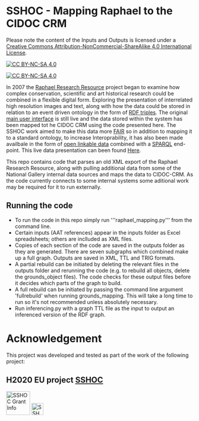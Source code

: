 # SSHOC - Mapping Raphael to the CIDOC CRM
Please note the content of the Inputs and Outputs is licensed under a
[Creative Commons Attribution-NonCommercial-ShareAlike 4.0 International License][cc-by-nc-sa].

[![CC BY-NC-SA 4.0][cc-by-nc-sa-shield]][cc-by-nc-sa]

[![CC BY-NC-SA 4.0][cc-by-nc-sa-image]][cc-by-nc-sa]

[cc-by-nc-sa]: http://creativecommons.org/licenses/by-nc-sa/4.0/
[cc-by-nc-sa-image]: https://licensebuttons.net/l/by-nc-sa/4.0/88x31.png
[cc-by-nc-sa-shield]: https://img.shields.io/badge/License-CC%20BY--NC--SA%204.0-lightgrey.svg

In 2007 the <a href="https://cima.ng-london.org.uk/documentation">Raphael Research Resource</a> project began to examine how complex conservation, scientific and art historical research could be combined in a flexible digital form. Exploring the presentation of interrelated high resolution images and text, along with how the data could be stored in relation to an event driven ontology in the form of <a href="http://www.w3.org/TR/rdf-concepts/">RDF triples</a>. The original <a href="https://cima.ng-london.org.uk/documentation">main user interface</a> is still live and the data stored within the system has been mapped tot he CIDOC CRM using the code presented here. The SSHOC work aimed to make this data more [FAIR](https://www.go-fair.org/fair-principles/) so in addition to mapping it to a standard ontology, to increase Interoprability, it has also been made availbale in the form of <a href="http://en.wikipedia.org/wiki/Linked_Data">open linkable data</a> combined with a <a href="http://en.wikipedia.org/wiki/SPARQL">SPARQL</a> end-point. This live data presentation can been found [Here](https://rdf.ng-london.org.uk/sshoc/).

This repo contains code that parses an old XML export of the Raphael Research Resource, along with pulling additional data from some of the National Gallery internal data sources and maps the data to CIDOC-CRM. As the code currently connects to some internal systems some aditional work may be required for it to run externally.

## Running the code
* To run the code in this repo simply run '''raphael_mapping.py''' from the command line. 
* Certain inputs (AAT references) appear in the inputs folder as Excel spreadsheets; others are inclluded as XML files.
* Copies of each section of the code are saved in the outputs folder as they are generated. There are seven subgraphs which combined make up a full graph. Outputs are saved in XML, TTL and TRIG formats.
* A partial rebuild can be initiated by deleting the relevant files in the outputs folder and rerunning the code (e.g. to rebuild all objects, delete the grounds_object files). The code checks for these output files before it decides which parts of the graph to build.
* A full rebuild can be initiated by passing the command line argument 'fullrebuild' when running grounds_mapping. This will take a long time to run so it's not recommended unless absolutely necessary.
* Run inferencing.py with a graph TTL file as the input to output an inferenced version of the RDF graph.

# Acknowledgement
This project was developed and tested as part of the work of the following project:

## H2020 EU project [SSHOC](https://sshopencloud.eu/)
<img height="64px" src="https://github.com/jpadfield/simple-site/blob/master/docs/graphics/sshoc-logo.png" alt="SSHOC Grant Info">
<img height="32px" src="https://github.com/jpadfield/simple-site/blob/master/docs/graphics/sshoc-eu-tag2.png" alt="SSHOC Grant Info">
